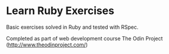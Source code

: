 Learn Ruby Exercises
================
Basic exercises solved in Ruby and tested with RSpec.

Completed as part of web development course The Odin Project (http://www.theodinproject.com/)